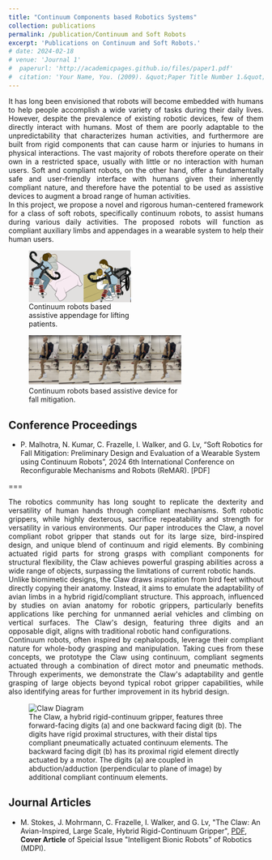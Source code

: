 ```yaml
---
title: "Continuum Components based Robotics Systems"
collection: publications
permalink: /publication/Continuum and Soft Robots 
excerpt: 'Publications on Continuum and Soft Robots.'
# date: 2024-02-18
# venue: 'Journal 1'
#  paperurl: 'http://academicpages.github.io/files/paper1.pdf'
#  citation: 'Your Name, You. (2009). &quot;Paper Title Number 1.&quot; <i>Journal 1</i>. 1(1).'
---
```

<div style="text-align: justify"> 
It has long been envisioned that robots will become embedded with humans to help people accomplish a wide variety of tasks during their daily lives. However, despite the prevalence of existing robotic devices, few of them directly interact with humans. Most of them are poorly adaptable to the unpredictability that characterizes human activities, and furthermore are built from rigid components that can cause harm or injuries to humans in physical interactions. The vast majority of robots therefore operate on their own in a restricted space, usually with little or no interaction with human users. Soft and compliant robots, on the other hand, offer a fundamentally safe and user-friendly interface with humans given their inherently compliant nature, and therefore have the potential to be used as assistive devices to augment a broad range of human activities. </div>


<div style="text-align: justify"> 
In this project, we propose a novel and rigorous human-centered framework for a class of soft robots, specifically continuum robots, to assist humans during various daily activities. The proposed robots will function as compliant auxiliary limbs and appendages in a wearable system to help their human users. </div>

<!-- <figure>
    <img align="Center" width="20%" height="20%" src="/images/Concept.png">
    <figcaption> Continuum robots based assistive appendage for lifting patients.</figcaption>
</figure> -->

<figure class="image image-style-side image_resized" style="width:40%;">
    <img align="center" src="/images/Concept.png">
    <figcaption>
       Continuum robots based assistive appendage for lifting patients.
    </figcaption>
</figure>

<!-- <figure class="image image-style-side image_resized" style="float: left; width:50%; height:10%;">
    <img src="/images/MultiSectionArm.png">
    <figcaption>
       Multi-section arm based on continuum robots. 
    </figcaption>
</figure> -->

<figure class="image image-style-side image_resized" style="width:60%; height:40%;">
    <img src="/images/Backward Fall.png">
    <figcaption>
        Continuum robots based assistive device for fall mitigation. 
    </figcaption>
</figure>

Conference Proceedings
---
* P. Malhotra, N. Kumar, C. Frazelle, I. Walker, and G. Lv,  “Soft Robotics for Fall Mitigation: Preliminary Design and Evaluation of a Wearable System using Continuum Robots”, 2024 6th International Conference on Reconfigurable Mechanisms and Robots (ReMAR). [PDF]

===
<div style="text-align: justify"> 
The robotics community has long sought to replicate the dexterity and versatility of human hands through compliant mechanisms. Soft robotic grippers, while highly dexterous, sacrifice repeatability and strength for versatility in various environments. Our paper introduces the Claw, a novel compliant robot gripper that stands out for its large size, bird-inspired design, and unique blend of continuum and rigid elements. By combining actuated rigid parts for strong grasps with compliant components for structural flexibility, the Claw achieves powerful grasping abilities across a wide range of objects, surpassing the limitations of current robotic hands.  </div>


<div style="text-align: justify"> 
Unlike biomimetic designs, the Claw draws inspiration from bird feet without directly copying their anatomy. Instead, it aims to emulate the adaptability of avian limbs in a hybrid rigid/compliant structure. This approach, influenced by studies on avian anatomy for robotic grippers, particularly benefits applications like perching for unmanned aerial vehicles and climbing on vertical surfaces. The Claw's design, featuring three digits and an opposable digit, aligns with traditional robotic hand configurations. </div>


<div style="text-align: justify"> 
Continuum robots, often inspired by cephalopods, leverage their compliant nature for whole-body grasping and manipulation. Taking cues from these concepts, we prototype the Claw using continuum, compliant segments actuated through a combination of direct motor and pneumatic methods. Through experiments, we demonstrate the Claw's adaptability and gentle grasping of large objects beyond typical robot gripper capabilities, while also identifying areas for further improvement in its hybrid design. </div>


<figure>
    <img 
         align="Center" width="50" height="50"
         src="/images/ClawFigcombined.png"
          alt="Claw Diagram">
    <figcaption>The Claw, a hybrid rigid-continuum gripper, features three forward-facing digits (a) and one backward facing digit (b). The digits have rigid proximal structures, with their distal tips compliant pneumatically actuated continuum elements. The backward facing digit (b) has its  proximal rigid element directly actuated by a motor. The digits (a) are coupled in abduction/adduction (perpendicular to plane of image) by additional compliant continuum elements.</figcaption>
</figure>

Journal Articles 
---
 * M. Stokes, J. Mohrmann, C. Frazelle, I. Walker, and G. Lv, "The Claw: An Avian-Inspired, Large Scale, Hybrid Rigid-Continuum Gripper", [PDF](https://www.mdpi.com/2218-6581/13/3/52), **Cover Article** of Speicial Issue "Intelligent Bionic Robots" of Robotics (MDPI).


<!-- This paper is about the number 1. The number 2 is left for future work. -->

<!-- [Download paper here](http://academicpages.github.io/files/paper1.pdf) -->

<!-- Recommended citation: Your Name, You. (2009). "Paper Title Number 1." <i>Journal 1</i>. 1(1). -->
